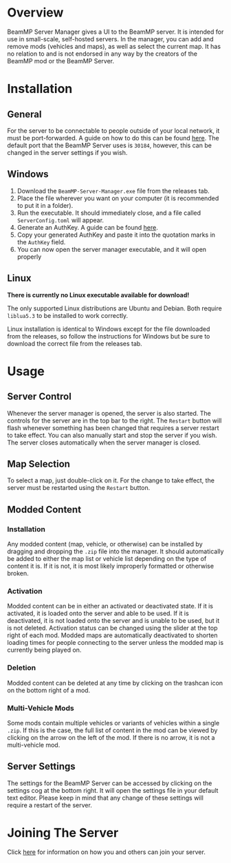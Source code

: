 # Overview

BeamMP Server Manager gives a UI to the BeamMP server. It is intended for use in small-scale, self-hosted servers. In the manager, you can add and remove mods (vehicles and maps), as well as select the current map. It has no relation to and is not endorsed in any way by the creators of the BeamMP mod or the BeamMP Server.

# Installation
## General
For the server to be connectable to people outside of your local network, it must be port-forwarded. A guide on how to do this can be found [here](https://www.noip.com/support/knowledgebase/general-port-forwarding-guide). The default port that the BeamMP Server uses is `30184`, however, this can be changed in the server settings if you wish.
## Windows
1. Download the `BeamMP-Server-Manager.exe` file from the releases tab.
2. Place the file wherever you want on your computer (it is recommended to put it in a folder).
3. Run the executable. It should immediately close, and a file called `ServerConfig.toml` will appear.
4. Generate an AuthKey. A guide can be found [here](https://wiki.beammp.com/en/home/server-installation#h-2-obtaining-an-authentication-key).
5. Copy your generated AuthKey and paste it into the quotation marks in the `AuthKey` field.
6. You can now open the server manager executable, and it will open properly
## Linux
**There is currently no Linux executable available for download!**

The only supported Linux distributions are Ubuntu and Debian. Both require `liblua5.3` to be installed to work correctly.

Linux installation is identical to Windows except for the file downloaded from the releases, so follow the instructions for Windows but be sure to download the correct file from the releases tab.

# Usage
## Server Control
Whenever the server manager is opened, the server is also started. The controls for the server are in the top bar to the right. The `Restart` button will flash whenever something has been changed that requires a server restart to take effect. You can also manually start and stop the server if you wish. The server closes automatically when the server manager is closed.

## Map Selection
To select a map, just double-click on it. For the change to take effect, the server must be restarted using the `Restart` button.

## Modded Content
### Installation
Any modded content (map, vehicle, or otherwise) can be installed by dragging and dropping the `.zip` file into the manager. It should automatically be added to either the map list or vehicle list depending on the type of content it is. If it is not, it is most likely improperly formatted or otherwise broken.

### Activation
Modded content can be in either an activated or deactivated state. If it is activated, it is loaded onto the server and able to be used. If it is deactivated, it is not loaded onto the server and is unable to be used, but it is not deleted. Activation status can be changed using the slider at the top right of each mod. Modded maps are automatically deactivated to shorten loading times for people connecting to the server unless the modded map is currently being played on.

### Deletion
Modded content can be deleted at any time by clicking on the trashcan icon on the bottom right of a mod.

### Multi-Vehicle Mods
Some mods contain multiple vehicles or variants of vehicles within a single `.zip`. If this is the case, the full list of content in the mod can be viewed by clicking on the arrow on the left of the mod. If there is no arrow, it is not a multi-vehicle mod.

## Server Settings
The settings for the BeamMP Server can be accessed by clicking on the settings cog at the bottom right. It will open the settings file in your default text editor. Please keep in mind that any change of these settings will require a restart of the server.

# Joining The Server
Click [here](https://wiki.beammp.com/en/home/server-installation#how-to-join-your-server) for information on how you and others can join your server.